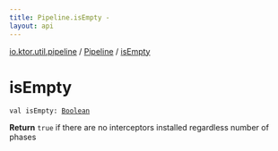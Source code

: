 ```yaml
---
title: Pipeline.isEmpty - 
layout: api
---
```


<div class='api-docs-breadcrumbs'><a href="../index.html">io.ktor.util.pipeline</a> / <a href="index.html">Pipeline</a> / <a href="./is-empty.html">isEmpty</a></div>

# isEmpty

<div class="signature"><code><span class="keyword">val </span><span class="identifier">isEmpty</span><span class="symbol">: </span><a href="https://kotlinlang.org/api/latest/jvm/stdlib/kotlin/-boolean/index.html"><span class="identifier">Boolean</span></a></code></div>

**Return**
<code>true</code> if there are no interceptors installed regardless number of phases

